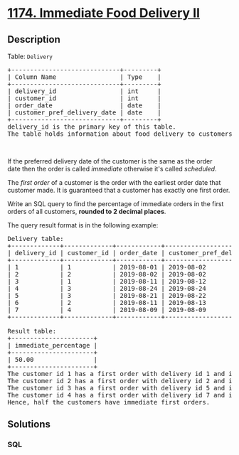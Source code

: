 # [1174. Immediate Food Delivery II](https://leetcode.com/problems/immediate-food-delivery-ii)



## Description

<p>Table: <code>Delivery</code></p>

<pre>
+-----------------------------+---------+
| Column Name                 | Type    |
+-----------------------------+---------+
| delivery_id                 | int     |
| customer_id                 | int     |
| order_date                  | date    |
| customer_pref_delivery_date | date    |
+-----------------------------+---------+
delivery_id is the primary key of this table.
The table holds information about food delivery to customers that make orders at some date and specify a preferred delivery date (on the same order date or after it).
</pre>

<p>&nbsp;</p>

<p>If the preferred delivery date of the customer is the same as the&nbsp;order date&nbsp;then the order is called <em>immediate</em>&nbsp;otherwise it&#39;s called <em>scheduled</em>.</p>

<p>The&nbsp;<em>first order</em>&nbsp;of a customer is the order with the earliest order date that customer made. It is guaranteed that a customer has exactly one first order.</p>

<p>Write an SQL query to find the&nbsp;percentage of immediate orders in the first orders of all customers,&nbsp;<strong>rounded to 2 decimal places</strong>.</p>

<p>The query result format is in the following example:</p>

<pre>
Delivery table:
+-------------+-------------+------------+-----------------------------+
| delivery_id | customer_id | order_date | customer_pref_delivery_date |
+-------------+-------------+------------+-----------------------------+
| 1           | 1           | 2019-08-01 | 2019-08-02                  |
| 2           | 2           | 2019-08-02 | 2019-08-02                  |
| 3           | 1           | 2019-08-11 | 2019-08-12                  |
| 4           | 3           | 2019-08-24 | 2019-08-24                  |
| 5           | 3           | 2019-08-21 | 2019-08-22                  |
| 6           | 2           | 2019-08-11 | 2019-08-13                  |
| 7           | 4           | 2019-08-09 | 2019-08-09                  |
+-------------+-------------+------------+-----------------------------+

Result table:
+----------------------+
| immediate_percentage |
+----------------------+
| 50.00                |
+----------------------+
The customer id 1 has a first order with delivery id 1 and it is scheduled.
The customer id 2 has a first order with delivery id 2 and it is immediate.
The customer id 3 has a first order with delivery id 5 and it is scheduled.
The customer id 4 has a first order with delivery id 7 and it is immediate.
Hence, half the customers have immediate first orders.
</pre>


## Solutions

<!-- tabs:start -->

### **SQL**

```sql

```

<!-- tabs:end -->